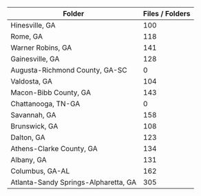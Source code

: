 | Folder                               |   Files / Folders |
|--------------------------------------|-------------------|
| Hinesville, GA                       |               100 |
| Rome, GA                             |               118 |
| Warner Robins, GA                    |               141 |
| Gainesville, GA                      |               128 |
| Augusta-Richmond County, GA-SC       |                 0 |
| Valdosta, GA                         |               104 |
| Macon-Bibb County, GA                |               143 |
| Chattanooga, TN-GA                   |                 0 |
| Savannah, GA                         |               158 |
| Brunswick, GA                        |               108 |
| Dalton, GA                           |               123 |
| Athens-Clarke County, GA             |               134 |
| Albany, GA                           |               131 |
| Columbus, GA-AL                      |               162 |
| Atlanta-Sandy Springs-Alpharetta, GA |               305 |
